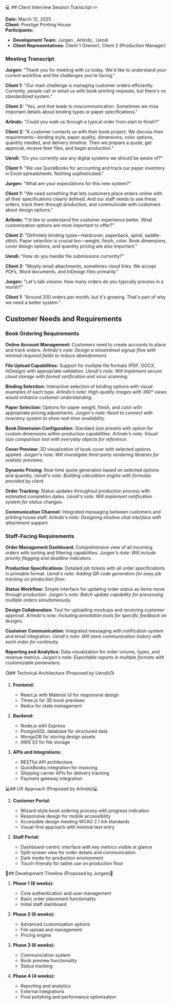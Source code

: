 
💻 ## Client Interview Session Transcript ✏️

**Date:** March 12, 2025  
**Client:** Prestige Printing House  
**Participants:** 
- **Development Team:** Jurgen , Arlindo , Uendi
- **Client Representatives:** Client 1 (Owner), Client 2 (Production Manager)

### Meeting Transcript

**Jurgen:** "Thank you for meeting with us today. We'd like to understand your current workflow and the challenges you're facing."

**Client 1:** "Our main challenge is managing customer orders efficiently. Currently, people call or email us with book printing requests, but there's no standardized system."

**Client 2:** "Yes, and that leads to miscommunication. Sometimes we miss important details about binding types or paper specifications."

**Arlindo:** "Could you walk us through a typical order from start to finish?"

**Client 2:** "A customer contacts us with their book project. We discuss their requirements—binding style, paper quality, dimensions, color options, quantity needed, and delivery timeline. Then we prepare a quote, get approval, receive their files, and begin production."

**Uendi:** "Do you currently use any digital systems we should be aware of?"

**Client 1:** "We use QuickBooks for accounting and track our paper inventory in Excel spreadsheets. Nothing sophisticated."

**Jurgen:** "What are your expectations for this new system?"

**Client 1:** "We need something that lets customers place orders online with all their specifications clearly defined. And our staff needs to see these orders, track them through production, and communicate with customers about design options."

**Arlindo:** "I'd like to understand the customer experience better. What customization options are most important to offer?"

**Client 2:** "Definitely binding types—hardcover, paperback, spiral, saddle-stitch. Paper selection is crucial too—weight, finish, color. Book dimensions, cover design options, and quantity pricing are also important."

**Uendi:** "How do you handle file submissions currently?"

**Client 2:** "Mostly email attachments, sometimes cloud links. We accept PDFs, Word documents, and InDesign files primarily."

**Jurgen:** "Let's talk volume. How many orders do you typically process in a month?"

**Client 1:** "Around 200 orders per month, but it's growing. That's part of why we need a better system."

## Customer Needs and Requirements

### Book Ordering Requirements

**Online Account Management:**
Customers need to create accounts to place and track orders.
*Arlindo's note: Design a streamlined signup flow with minimal required fields to reduce abandonment.*

**File Upload Capabilities:**
Support for multiple file formats (PDF, DOCX, InDesign) with appropriate validation.
*Uendi's note: Will implement secure cloud storage with format verification and virus scanning.*

**Binding Selection:**
Interactive selection of binding options with visual examples of each type.
*Arlindo's note: High-quality images with 360° views would enhance customer understanding.*

**Paper Selection:**
Options for paper weight, finish, and color with appropriate pricing adjustments.
*Jurgen's note: Need to connect with inventory system to show real-time availability.*

**Book Dimension Configuration:**
Standard size presets with option for custom dimensions within production capabilities.
*Arlindo's note: Visual size comparison tool with everyday objects for reference.*

**Cover Preview:**
3D visualization of book cover with selected options applied.
*Jurgen's note: Will investigate third-party rendering libraries for realistic previews.*

**Dynamic Pricing:**
Real-time quote generation based on selected options and quantity.
*Uendi's note: Building calculation engine with formulas provided by client.*

**Order Tracking:**
Status updates throughout production process with estimated completion dates.
*Uendi's note: Will implement notification system for status changes.*

**Communication Channel:**
Integrated messaging between customers and printing house staff.
*Arlindo's note: Designing intuitive chat interface with attachment support.*

### Staff-Facing Requirements

**Order Management Dashboard:**
Comprehensive view of all incoming orders with sorting and filtering capabilities.
*Jurgen's note: Will include priority flagging and deadline indicators.*

**Production Specifications:**
Detailed job tickets with all order specifications in printable format.
*Uendi's note: Adding QR code generation for easy job tracking on production floor.*

**Status Workflow:**
Simple interface for updating order status as items move through production.
*Jurgen's note: Batch update capability for processing multiple orders simultaneously.*

**Design Collaboration:**
Tool for uploading mockups and receiving customer approval.
*Arlindo's note: Including annotation tools for specific feedback on designs.*

**Customer Communication:**
Integrated messaging with notification system and email integration.
*Uendi's note: Will store communication history with each order for continuity.*

**Reporting and Analytics:**
Data visualization for order volume, types, and revenue metrics.
*Jurgen's note: Exportable reports in multiple formats with customizable parameters.*

📺## Technical Architecture (Proposed by Uendi)📺

1. **Frontend:**
   - React.js with Material UI for responsive design
   - Three.js for 3D book previews
   - Redux for state management

2. **Backend:**
   - Node.js with Express
   - PostgreSQL database for structured data
   - MongoDB for storing design assets
   - AWS S3 for file storage

3. **APIs and Integrations:**
   - RESTful API architecture
   - QuickBooks integration for invoicing
   - Shipping carrier APIs for delivery tracking
   - Payment gateway integration

💻## UX Approach (Proposed by Arlindo)💻

1. **Customer Portal:**
   - Wizard-style book ordering process with progress indication
   - Responsive design for mobile accessibility
   - Accessible design meeting WCAG 2.1 AA standards
   - Visual-first approach with minimal text entry

2. **Staff Portal:**
   - Dashboard-centric interface with key metrics visible at glance
   - Split-screen view for order details and communication
   - Dark mode for production environment
   - Touch-friendly for tablet use on production floor

📆## Development Timeline (Proposed by Jurgen)📆

1. **Phase 1 (8 weeks):**
   - Core authentication and user management
   - Basic order placement functionality
   - Initial staff dashboard

2. **Phase 2 (6 weeks):**
   - Advanced customization options
   - File upload and management
   - Pricing engine

3. **Phase 3 (6 weeks):**
   - Communication system
   - Book preview functionality
   - Status tracking

4. **Phase 4 (4 weeks):**
   - Reporting and analytics
   - External integrations
   - Final polishing and performance optimization
